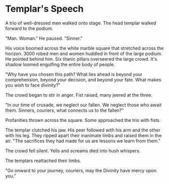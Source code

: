 # Templar's Speech

A trio of well-dressed men walked onto stage. The head templar walked forward to the podium.

"Man. Woman." He paused. "Sinner."

His voice boomed across the white marble square that stretched across the horizon. 3000 robed men and women huddled in front of the large podium. He pointed behind him. Six titanic pillars overseered the large crowd. It's shadow loomed engulfing the entire body of people.

"Why have you chosen this path? What lies ahead is beyond your comprehension, beyond your decision, and beyond your fate. What makes you wish to face divinity?"

The crowd began to stir in anger. Fist raised, many jeered at the three. 

"In our time of crusade, we neglect our fallen. We neglect those who await them. Sinners, couriers, what connects us to the fallen?"

Profanities thrown across the square. Some approached the trio with fists.

The templar clutched his jaw. His peer followed with his arm and the other with his leg. They ripped apart their inanimate limbs and raised them in the air. "The sacrifices they had made for us are lessons we learn from them." 

The crowd fell silent. Yells and screams died into hush whispers. 

The templars reattached their limbs.


"Go onward to your journey, couriers, may the Divinity have mercy upon you."